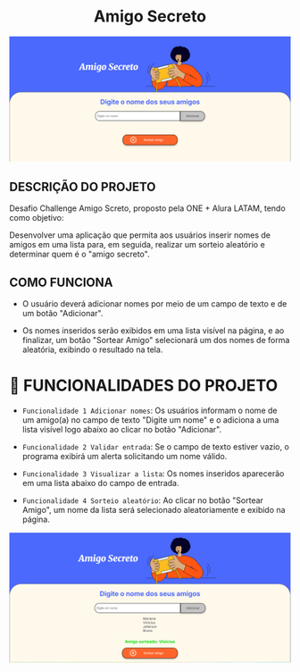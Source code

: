 <h1 align="center"> Amigo Secreto</h1>

![Tela Inicial - Home](image-1.png)

## DESCRIÇÃO DO PROJETO 

Desafio Challenge Amigo Screto, proposto pela ONE + Alura LATAM, tendo como objetivo:

Desenvolver uma aplicação que permita aos usuários inserir nomes de amigos em uma lista para, em seguida, realizar um sorteio aleatório e determinar quem é o "amigo secreto".

## COMO FUNCIONA

- O usuário deverá adicionar nomes por meio de um campo de texto e de um botão "Adicionar".

- Os nomes inseridos serão exibidos em uma lista visível na página, e ao finalizar, um botão "Sortear Amigo" selecionará um dos nomes de forma aleatória, exibindo o resultado na tela.

# :hammer: FUNCIONALIDADES DO PROJETO

- `Funcionalidade 1 Adicionar nomes`: Os usuários informam o nome de um amigo(a) no campo de texto "Digite um nome" e o adiciona a uma lista visível logo abaixo ao clicar no botão "Adicionar".

- `Funcionalidade 2 Validar entrada`: Se o campo de texto estiver vazio, o programa exibirá um alerta solicitando um nome válido.

- `Funcionalidade 3 Visualizar a lista`: Os nomes inseridos aparecerão em uma lista abaixo do campo de entrada.

- `Funcionalidade 4 Sorteio aleatório`: Ao clicar no botão "Sortear Amigo", um nome da lista será selecionado aleatoriamente e exibido na página.

![Resultado do Amigo Secreto com os nomes já inseridos e o sorteio realizado de um nome](image.png)